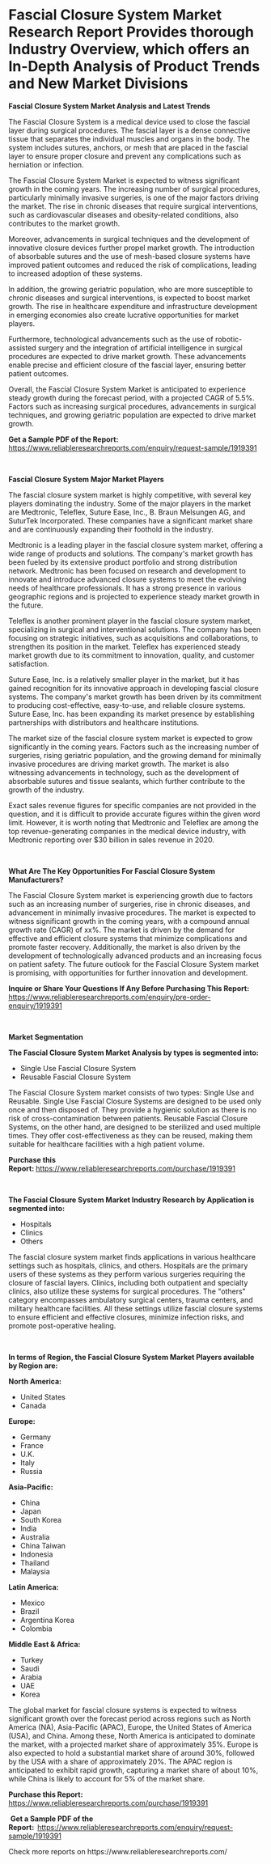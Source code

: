 <p><h1>Fascial Closure System Market Research Report Provides thorough Industry Overview, which offers an In-Depth Analysis of Product Trends and New Market Divisions</h1></p><p><strong>Fascial Closure System Market Analysis and Latest Trends</strong></p>
<p><p>The Fascial Closure System is a medical device used to close the fascial layer during surgical procedures. The fascial layer is a dense connective tissue that separates the individual muscles and organs in the body. The system includes sutures, anchors, or mesh that are placed in the fascial layer to ensure proper closure and prevent any complications such as herniation or infection.</p><p>The Fascial Closure System Market is expected to witness significant growth in the coming years. The increasing number of surgical procedures, particularly minimally invasive surgeries, is one of the major factors driving the market. The rise in chronic diseases that require surgical interventions, such as cardiovascular diseases and obesity-related conditions, also contributes to the market growth.</p><p>Moreover, advancements in surgical techniques and the development of innovative closure devices further propel market growth. The introduction of absorbable sutures and the use of mesh-based closure systems have improved patient outcomes and reduced the risk of complications, leading to increased adoption of these systems.</p><p>In addition, the growing geriatric population, who are more susceptible to chronic diseases and surgical interventions, is expected to boost market growth. The rise in healthcare expenditure and infrastructure development in emerging economies also create lucrative opportunities for market players.</p><p>Furthermore, technological advancements such as the use of robotic-assisted surgery and the integration of artificial intelligence in surgical procedures are expected to drive market growth. These advancements enable precise and efficient closure of the fascial layer, ensuring better patient outcomes.</p><p>Overall, the Fascial Closure System Market is anticipated to experience steady growth during the forecast period, with a projected CAGR of 5.5%. Factors such as increasing surgical procedures, advancements in surgical techniques, and growing geriatric population are expected to drive market growth.</p></p>
<p><strong>Get a Sample PDF of the Report:&nbsp;</strong> <a href="https://www.reliableresearchreports.com/enquiry/request-sample/1919391">https://www.reliableresearchreports.com/enquiry/request-sample/1919391</a></p>
<p>&nbsp;</p>
<p><strong>Fascial Closure System Major Market Players</strong></p>
<p><p>The fascial closure system market is highly competitive, with several key players dominating the industry. Some of the major players in the market are Medtronic, Teleflex, Suture Ease, Inc., B. Braun Melsungen AG, and SuturTek Incorporated. These companies have a significant market share and are continuously expanding their foothold in the industry.</p><p>Medtronic is a leading player in the fascial closure system market, offering a wide range of products and solutions. The company's market growth has been fueled by its extensive product portfolio and strong distribution network. Medtronic has been focused on research and development to innovate and introduce advanced closure systems to meet the evolving needs of healthcare professionals. It has a strong presence in various geographic regions and is projected to experience steady market growth in the future.</p><p>Teleflex is another prominent player in the fascial closure system market, specializing in surgical and interventional solutions. The company has been focusing on strategic initiatives, such as acquisitions and collaborations, to strengthen its position in the market. Teleflex has experienced steady market growth due to its commitment to innovation, quality, and customer satisfaction.</p><p>Suture Ease, Inc. is a relatively smaller player in the market, but it has gained recognition for its innovative approach in developing fascial closure systems. The company's market growth has been driven by its commitment to producing cost-effective, easy-to-use, and reliable closure systems. Suture Ease, Inc. has been expanding its market presence by establishing partnerships with distributors and healthcare institutions.</p><p>The market size of the fascial closure system market is expected to grow significantly in the coming years. Factors such as the increasing number of surgeries, rising geriatric population, and the growing demand for minimally invasive procedures are driving market growth. The market is also witnessing advancements in technology, such as the development of absorbable sutures and tissue sealants, which further contribute to the growth of the industry.</p><p>Exact sales revenue figures for specific companies are not provided in the question, and it is difficult to provide accurate figures within the given word limit. However, it is worth noting that Medtronic and Teleflex are among the top revenue-generating companies in the medical device industry, with Medtronic reporting over $30 billion in sales revenue in 2020.</p></p>
<p>&nbsp;</p>
<p><strong>What Are The Key Opportunities For Fascial Closure System Manufacturers?</strong></p>
<p><p>The Fascial Closure System market is experiencing growth due to factors such as an increasing number of surgeries, rise in chronic diseases, and advancement in minimally invasive procedures. The market is expected to witness significant growth in the coming years, with a compound annual growth rate (CAGR) of xx%. The market is driven by the demand for effective and efficient closure systems that minimize complications and promote faster recovery. Additionally, the market is also driven by the development of technologically advanced products and an increasing focus on patient safety. The future outlook for the Fascial Closure System market is promising, with opportunities for further innovation and development.</p></p>
<p><strong>Inquire or Share Your Questions If Any Before Purchasing This Report:</strong> <a href="https://www.reliableresearchreports.com/enquiry/pre-order-enquiry/1919391">https://www.reliableresearchreports.com/enquiry/pre-order-enquiry/1919391</a></p>
<p>&nbsp;</p>
<p><strong>Market Segmentation</strong></p>
<p><strong>The Fascial Closure System Market Analysis by types is segmented into:</strong></p>
<p><ul><li>Single Use Fascial Closure System</li><li>Reusable Fascial Closure System</li></ul></p>
<p><p>The Fascial Closure System market consists of two types: Single Use and Reusable. Single Use Fascial Closure Systems are designed to be used only once and then disposed of. They provide a hygienic solution as there is no risk of cross-contamination between patients. Reusable Fascial Closure Systems, on the other hand, are designed to be sterilized and used multiple times. They offer cost-effectiveness as they can be reused, making them suitable for healthcare facilities with a high patient volume.</p></p>
<p><strong>Purchase this Report:&nbsp;</strong><a href="https://www.reliableresearchreports.com/purchase/1919391">https://www.reliableresearchreports.com/purchase/1919391</a></p>
<p>&nbsp;</p>
<p><strong>The Fascial Closure System Market Industry Research by Application is segmented into:</strong></p>
<p><ul><li>Hospitals</li><li>Clinics</li><li>Others</li></ul></p>
<p><p>The fascial closure system market finds applications in various healthcare settings such as hospitals, clinics, and others. Hospitals are the primary users of these systems as they perform various surgeries requiring the closure of fascial layers. Clinics, including both outpatient and specialty clinics, also utilize these systems for surgical procedures. The "others" category encompasses ambulatory surgical centers, trauma centers, and military healthcare facilities. All these settings utilize fascial closure systems to ensure efficient and effective closures, minimize infection risks, and promote post-operative healing.</p></p>
<p>&nbsp;</p>
<p><strong>In terms of Region, the Fascial Closure System Market Players available by Region are:</strong></p>
<p>
    <p> <strong> North America: </strong>
        <ul>
            <li>United States</li>
            <li>Canada</li>
        </ul>
        </p> 
    <p> <strong> Europe: </strong>
        <ul>
            <li>Germany</li>
            <li>France</li>
            <li>U.K.</li>
            <li>Italy</li>
            <li>Russia</li>
        </ul>
        </p> 
    <p> <strong> Asia-Pacific: </strong>
        <ul>
            <li>China</li>
            <li>Japan</li>
            <li>South Korea</li>
            <li>India</li>
            <li>Australia</li>
            <li>China Taiwan</li>
            <li>Indonesia</li>
            <li>Thailand</li>
            <li>Malaysia</li>
        </ul>
        </p> 
    <p> <strong> Latin America: </strong>
        <ul>
            <li>Mexico</li>
            <li>Brazil</li>
            <li>Argentina Korea</li>
            <li>Colombia</li>
        </ul>
        </p> 
    <p> <strong> Middle East & Africa: </strong>
        <ul>
            <li>Turkey</li>
            <li>Saudi</li>
            <li>Arabia</li>
            <li>UAE</li>
            <li>Korea</li>
        </ul>
    </p>
    </p>
<p><p>The global market for fascial closure systems is expected to witness significant growth over the forecast period across regions such as North America (NA), Asia-Pacific (APAC), Europe, the United States of America (USA), and China. Among these, North America is anticipated to dominate the market, with a projected market share of approximately 35%. Europe is also expected to hold a substantial market share of around 30%, followed by the USA with a share of approximately 20%. The APAC region is anticipated to exhibit rapid growth, capturing a market share of about 10%, while China is likely to account for 5% of the market share.</p></p>
<p><strong>Purchase this Report: </strong><a href="https://www.reliableresearchreports.com/purchase/1919391">https://www.reliableresearchreports.com/purchase/1919391</a></p>
<p>&nbsp;<strong>Get a Sample PDF of the Report:&nbsp;&nbsp;</strong><a href="https://www.reliableresearchreports.com/enquiry/request-sample/1919391">https://www.reliableresearchreports.com/enquiry/request-sample/1919391</a></p>
<p><strong></strong></p>
<p>Check more reports on https://www.reliableresearchreports.com/</p>